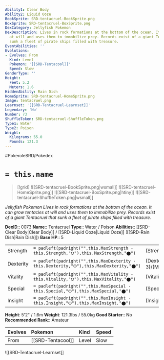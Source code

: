 ```yaml
---
Ability1: Clear Body
Ability2: Liquid Ooze
BookSprite: SRD-tentacruel-BookSprite.png
BoxSprite: SRD-tentacruel-BoxSprite.png
DexCategory: Jellyfish Pokemon
DexDescription: Lives in rock formations at the bottom of the ocean. It can grow tentacles
  at will and uses them to immobilize prey. Records exist of a giant Tentacruel that
  sunk a fleet of pirate ships filled with treasure.
EventAbilities: ''
Evolutions:
- Evolves: From
  Kind: Level
  Pokemon: '[[SRD-Tentacool]]'
  Speed: Slow
GenderType: ''
Height:
  Feet: 5.2
  Meters: 1.6
HiddenAbility: Rain Dish
HomeSprite: SRD-tentacruel-HomeSprite.png
Image: tentacruel.png
Learnset: '[[SRD-Tentacruel-Learnset]]'
Legendary: 'No'
Number: 73
ShuffleToken: SRD-tentacruel-ShuffleToken.png
Type1: Water
Type2: Poison
Weight:
  Kilograms: 55.0
  Pounds: 121.3
---
```


#PokeroleSRD/Pokedex

# `= this.name`

> [!grid]
> ![[SRD-tentacruel-BookSprite.png|wsmall]]
> ![[SRD-tentacruel-HomeSprite.png]]
> ![[SRD-tentacruel-BoxSprite.png|htiny]]
> ![[SRD-tentacruel-ShuffleToken.png|wsmall]]


*Jellyfish Pokemon*
*Lives in rock formations at the bottom of the ocean. It can grow tentacles at will and uses them to immobilize prey. Records exist of a giant Tentacruel that sunk a fleet of pirate ships filled with treasure.*

**DexID**:: 0073
**Name**:: Tentacruel
**Type**:: Water / Poison
**Abilities**:: [[SRD-Clear Body|Clear Body]] / [[SRD-Liquid Ooze|Liquid Ooze]] ([[SRD-Rain Dish|Rain Dish]])
**Base HP**:: 5

|           |                                                                                        |                                          |
| --------- | -------------------------------------------------------------------------------------- | ---------------------------------------- |
| Strength  | `= padleft(padright("",this.MaxStrength - this.Strength,"⭘"),this.MaxStrength,"⬤")`    | (Strength::2)/(MaxStrength::5)   |
| Dexterity | `= padleft(padright("",this.MaxDexterity - this.Dexterity,"⭘"),this.MaxDexterity,"⬤")` | (Dexterity:: 3)/(MaxDexterity::6) |
| Vitality  | `= padleft(padright("",this.MaxVitality - this.Vitality,"⭘"),this.MaxVitality,"⬤")`    | (Vitality::2)/(MaxVitality::4)   |
| Special   | `= padleft(padright("",this.MaxSpecial - this.Special,"⭘"),this.MaxSpecial,"⬤")`       | (Special::2)/(MaxSpecial::5)     |
| Insight   | `= padleft(padright("",this.MaxInsight - this.Insight,"⭘"),this.MaxInsight,"⬤")`       | (Insight::3)/(MaxInsight::7)     |

**Height**: 5'2" / 1.6m
**Weight**: 121.3lbs / 55.0kg
**Good Starter**:: No
**Recommended Rank**:: Amateur

| Evolves   | Pokemon           | Kind   | Speed   |
|:----------|:------------------|:-------|:--------|
| From      | [[SRD-Tentacool]] | Level  | Slow    |

![[SRD-Tentacruel-Learnset]]